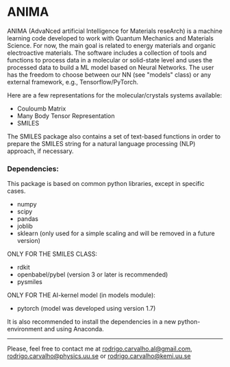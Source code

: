 # ANIMA

ANIMA (AdvaNced artificial Intelligence for Materials reseArch) is a machine learning code developed to work with Quantum Mechanics and Materials Science. For now, the main goal is related to energy materials and organic electroactive materials. The software includes a collection of tools and functions to process data in a
molecular or solid-state level and uses the processed data to build a ML model based on Neural Networks.
The user has the freedom to choose between our NN (see "models" class) or any external framework, e.g., Tensorflow/PyTorch.

Here are a few representations for the molecular/crystals systems available:
* Couloumb Matrix
* Many Body Tensor Representation
* SMILES

The SMILES package also contains a set of text-based functions in order to prepare the SMILES string
for a natural language processing (NLP) approach, if necessary.

### Dependencies:
This package is based on common python libraries, except in specific cases.
* numpy
* scipy
* pandas
* joblib
* sklearn (only used for a simple scaling and will be removed in a future version)

ONLY FOR THE SMILES CLASS:
* rdkit
* openbabel/pybel (version 3 or later is recommended)
* pysmiles

ONLY FOR THE AI-kernel model (in models module):
* pytorch (model was developed using version 1.7)

It is also recommended to install the dependencies in a new python-environment and using Anaconda.

----
Please, feel free to contact me at rodrigo.carvalho.al@gmail.com, rodrigo.carvalho@physics.uu.se or rodrigo.carvalho@kemi.uu.se
